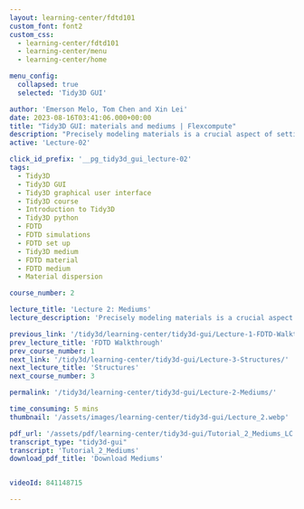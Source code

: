 ```yaml
---
layout: learning-center/fdtd101
custom_font: font2
custom_css:
  - learning-center/fdtd101
  - learning-center/menu
  - learning-center/home

menu_config:
  collapsed: true
  selected: 'Tidy3D GUI'

author: 'Emerson Melo, Tom Chen and Xin Lei'
date: 2023-08-16T03:41:06.000+00:00
title: "Tidy3D GUI: materials and mediums | Flexcompute"
description: "Precisely modeling materials is a crucial aspect of setting up FDTD simulations. This tutorial focuses on material properties and the various methods for defining materials in FDTD simulations. To illustrate these concepts, we will build and simulate an organic solar cell."
active: 'Lecture-02'

click_id_prefix: '__pg_tidy3d_gui_lecture-02'
tags:
  - Tidy3D
  - Tidy3D GUI
  - Tidy3D graphical user interface
  - Tidy3D course
  - Introduction to Tidy3D
  - Tidy3D python
  - FDTD
  - FDTD simulations
  - FDTD set up
  - Tidy3D medium
  - FDTD material
  - FDTD medium
  - Material dispersion

course_number: 2

lecture_title: 'Lecture 2: Mediums'
lecture_description: 'Precisely modeling materials is a crucial aspect of setting up FDTD simulations. This tutorial focuses on material properties and the various methods for defining materials in FDTD simulations. To illustrate these concepts, we will build and simulate an organic solar cell.'

previous_link: '/tidy3d/learning-center/tidy3d-gui/Lecture-1-FDTD-Walkthrough/'
prev_lecture_title: 'FDTD Walkthrough'
prev_course_number: 1
next_link: '/tidy3d/learning-center/tidy3d-gui/Lecture-3-Structures/'
next_lecture_title: 'Structures'
next_course_number: 3

permalink: '/tidy3d/learning-center/tidy3d-gui/Lecture-2-Mediums/'

time_consuming: 5 mins
thumbnail: '/assets/images/learning-center/tidy3d-gui/Lecture_2.webp'

pdf_url: '/assets/pdf/learning-center/tidy3d-gui/Tutorial_2_Mediums_LC.pdf'
transcript_type: "tidy3d-gui"
transcript: 'Tutorial_2_Mediums'
download_pdf_title: 'Download Mediums'


videoId: 841148715

---
```

